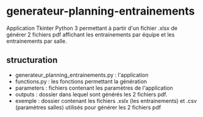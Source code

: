 # generateur-planning-entrainements

Application Tkinter Python 3 permettant à partir d'un fichier .xlsx de générer 2 fichiers pdf affichant les entrainements par équipe et les entrainements par salle.

## structuration
+ generateur_planning_entrainements.py : l'application
+ functions.py : les fonctions permettant la génération
+ parameters : fichiers contenant les paramètres de l'application
+ outputs : dossier dans lequel sont générés les 2 fichiers pdf.
+ exemple : dossier contenant les fichiers .xslx (les entrainements) et .csv (paramètres salles) utilisés pour générer les 2 fichiers pdf
